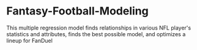 # Fantasy-Football-Modeling
This multiple regression model finds relationships in various NFL player's statistics and attributes, finds the best possible model, and optimizes a lineup for FanDuel
